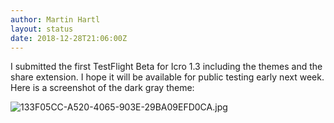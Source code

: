 ```yaml
---
author: Martin Hartl
layout: status
date: 2018-12-28T21:06:00Z
---
```

I submitted the first TestFlight Beta for Icro 1.3 including the themes and the share extension.
I hope it will be available for public testing early next week.
Here is a screenshot of the dark gray theme:

![133F05CC-A520-4065-903E-29BA09EFD0CA.jpg](http://share.hartl.co/micro/133F05CC-A520-4065-903E-29BA09EFD0CA.jpg)